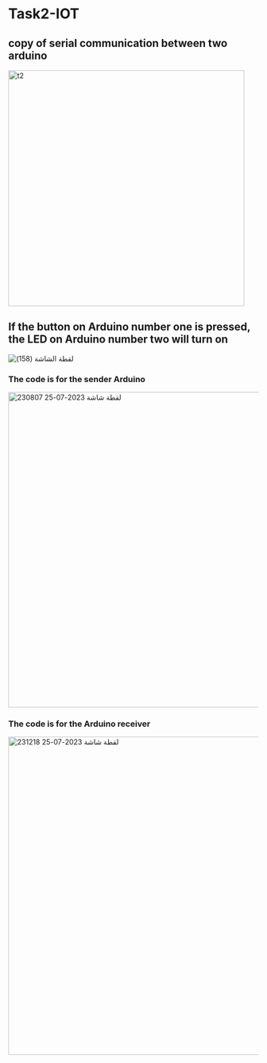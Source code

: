 # Task2-IOT
## copy of serial communication between two arduino
<img width="475" alt="t2" src="https://github.com/ZainabAlrashidi/Task2-IOT/assets/140021820/cb44eeac-e300-4bfe-b686-19c5866adc6c">


## If the button on Arduino number one is pressed, the LED on Arduino number two will turn on
![‏‏لقطة الشاشة (158)](https://github.com/ZainabAlrashidi/Task2-IOT/assets/140021820/c8ba9270-617c-4cc5-b4bf-3d09a33ded21)


### The code is for the  sender Arduino
<img width="635" alt="لقطة شاشة 2023-07-25 230807" src="https://github.com/ZainabAlrashidi/Task2-IOT/assets/140021820/9c19205d-0720-4455-8c2f-643336deb748">


### The code is for the Arduino receiver
<img width="641" alt="لقطة شاشة 2023-07-25 231218" src="https://github.com/ZainabAlrashidi/Task2-IOT/assets/140021820/ffc28fd6-ad09-44e2-bfa3-00bf285f1282">
